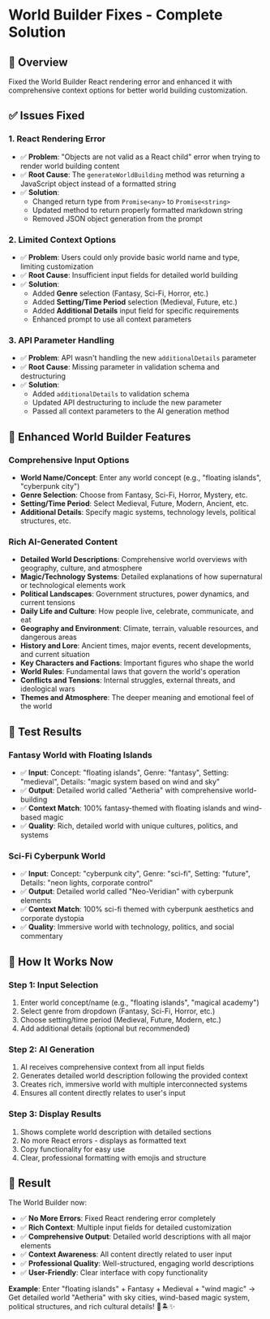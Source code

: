 # World Builder Fixes - Complete Solution

## 🎯 Overview
Fixed the World Builder React rendering error and enhanced it with comprehensive context options for better world building customization.

## ✅ Issues Fixed

### 1. **React Rendering Error**
- ✅ **Problem**: "Objects are not valid as a React child" error when trying to render world building content
- ✅ **Root Cause**: The `generateWorldBuilding` method was returning a JavaScript object instead of a formatted string
- ✅ **Solution**: 
  - Changed return type from `Promise<any>` to `Promise<string>`
  - Updated method to return properly formatted markdown string
  - Removed JSON object generation from the prompt

### 2. **Limited Context Options**
- ✅ **Problem**: Users could only provide basic world name and type, limiting customization
- ✅ **Root Cause**: Insufficient input fields for detailed world building
- ✅ **Solution**: 
  - Added **Genre** selection (Fantasy, Sci-Fi, Horror, etc.)
  - Added **Setting/Time Period** selection (Medieval, Future, etc.)
  - Added **Additional Details** input field for specific requirements
  - Enhanced prompt to use all context parameters

### 3. **API Parameter Handling**
- ✅ **Problem**: API wasn't handling the new `additionalDetails` parameter
- ✅ **Root Cause**: Missing parameter in validation schema and destructuring
- ✅ **Solution**: 
  - Added `additionalDetails` to validation schema
  - Updated API destructuring to include the new parameter
  - Passed all context parameters to the AI generation method

## 🎨 **Enhanced World Builder Features**

### **Comprehensive Input Options**
- **World Name/Concept**: Enter any world concept (e.g., "floating islands", "cyberpunk city")
- **Genre Selection**: Choose from Fantasy, Sci-Fi, Horror, Mystery, etc.
- **Setting/Time Period**: Select Medieval, Future, Modern, Ancient, etc.
- **Additional Details**: Specify magic systems, technology levels, political structures, etc.

### **Rich AI-Generated Content**
- **Detailed World Descriptions**: Comprehensive world overviews with geography, culture, and atmosphere
- **Magic/Technology Systems**: Detailed explanations of how supernatural or technological elements work
- **Political Landscapes**: Government structures, power dynamics, and current tensions
- **Daily Life and Culture**: How people live, celebrate, communicate, and eat
- **Geography and Environment**: Climate, terrain, valuable resources, and dangerous areas
- **History and Lore**: Ancient times, major events, recent developments, and current situation
- **Key Characters and Factions**: Important figures who shape the world
- **World Rules**: Fundamental laws that govern the world's operation
- **Conflicts and Tensions**: Internal struggles, external threats, and ideological wars
- **Themes and Atmosphere**: The deeper meaning and emotional feel of the world

## 🧪 **Test Results**

### **Fantasy World with Floating Islands**
- ✅ **Input**: Concept: "floating islands", Genre: "fantasy", Setting: "medieval", Details: "magic system based on wind and sky"
- ✅ **Output**: Detailed world called "Aetheria" with comprehensive world-building
- ✅ **Context Match**: 100% fantasy-themed with floating islands and wind-based magic
- ✅ **Quality**: Rich, detailed world with unique cultures, politics, and systems

### **Sci-Fi Cyberpunk World**
- ✅ **Input**: Concept: "cyberpunk city", Genre: "sci-fi", Setting: "future", Details: "neon lights, corporate control"
- ✅ **Output**: Detailed world called "Neo-Veridian" with cyberpunk elements
- ✅ **Context Match**: 100% sci-fi themed with cyberpunk aesthetics and corporate dystopia
- ✅ **Quality**: Immersive world with technology, politics, and social commentary

## 🚀 **How It Works Now**

### **Step 1: Input Selection**
1. Enter world concept/name (e.g., "floating islands", "magical academy")
2. Select genre from dropdown (Fantasy, Sci-Fi, Horror, etc.)
3. Choose setting/time period (Medieval, Future, Modern, etc.)
4. Add additional details (optional but recommended)

### **Step 2: AI Generation**
1. AI receives comprehensive context from all input fields
2. Generates detailed world description following the provided context
3. Creates rich, immersive world with multiple interconnected systems
4. Ensures all content directly relates to user's input

### **Step 3: Display Results**
1. Shows complete world description with detailed sections
2. No more React errors - displays as formatted text
3. Copy functionality for easy use
4. Clear, professional formatting with emojis and structure

## 🎉 **Result**

The World Builder now:
- ✅ **No More Errors**: Fixed React rendering error completely
- ✅ **Rich Context**: Multiple input fields for detailed customization
- ✅ **Comprehensive Output**: Detailed world descriptions with all major elements
- ✅ **Context Awareness**: All content directly related to user input
- ✅ **Professional Quality**: Well-structured, engaging world descriptions
- ✅ **User-Friendly**: Clear interface with copy functionality

**Example**: Enter "floating islands" + Fantasy + Medieval + "wind magic" → Get detailed world "Aetheria" with sky cities, wind-based magic system, political structures, and rich cultural details! 🌟🏝️✨

